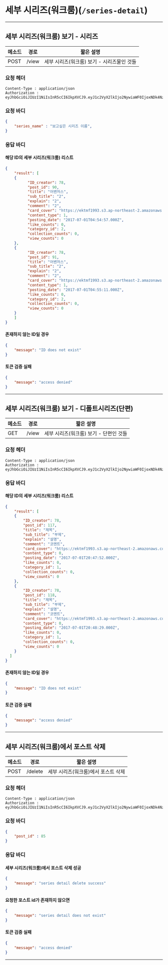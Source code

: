 # 세부 시리즈(워크룸)(`/series-detail`)
---
## 세부 시리즈(워크룸) 보기 - 시리즈

메소드 | 경로 | 짧은 설명
--- | --- | ---
POST | /view | 세부 시리즈(워크룸) 보기 - 시리즈물인 것들

### 요청 헤더
~~~
Content-Type : application/json
Authorization : eyJhbGciOiJIUzI1NiIsInR5cCI6IkpXVCJ9.eyJ1c2VyX2lkIjo2NywiaWF0IjoxNDk4Nzg1NTA3LCJleHAiOjE1MDEzNzc1MDd9.UPaZF1eLlc_6CN6VkJpPMsIT6ktbg30CpuYhTQSG80M
~~~
### 요청 바디
```json
{
	"series_name" : "보고싶은 시리즈 이름",
}
```
### 응답 바디
#### 해당 ID의 세부 시리즈(워크룸) 리스트
```json
{
	"result": [
	{
	      "ID_creator": 78,
	      "post_id": 90,
	      "title": "어벤저스",
	      "sub_title": "2",
	      "explain": "2",
	      "comment": "2",
	      "card_cover": "https://ektmf1993.s3.ap-northeast-2.amazonaws.com/1498917297978.jpg",
	      "content_type": 1,
	      "posting_date": "2017-07-01T04:54:57.000Z",
	      "like_counts": 0,
	      "category_id": 2,
	      "collection_counts": 0,
	      "view_counts": 0
    },
    {
	      "ID_creator": 78,
	      "post_id": 91,
	      "title": "어벤저스",
	      "sub_title": "2",
	      "explain": "2",
	      "comment": "2",
	      "card_cover": "https://ektmf1993.s3.ap-northeast-2.amazonaws.com/1498917311167.jpg",
	      "content_type": 1,
	      "posting_date": "2017-07-01T04:55:11.000Z",
	      "like_counts": 0,
	      "category_id": 2,
	      "collection_counts": 0,
	      "view_counts": 0
    }
	]
}
```
#### 존재하지 않는 ID일 경우
```json
{
    "message": "ID does not exist"
}
```
#### 토큰 검증 실패
```json
{
    "message": "access denied"
}
```
---
## 세부 시리즈(워크룸) 보기 - 디폴트시리즈(단편)

메소드 | 경로 | 짧은 설명
--- | --- | ---
GET | /view | 세부 시리즈(워크룸) 보기 - 단편인 것들


### 요청 헤더
~~~
Content-Type : application/json
Authorization : eyJhbGciOiJIUzI1NiIsInR5cCI6IkpXVCJ9.eyJ1c2VyX2lkIjo2NywiaWF0IjoxNDk4Nzg1NTA3LCJleHAiOjE1MDEzNzc1MDd9.UPaZF1eLlc_6CN6VkJpPMsIT6ktbg30CpuYhTQSG80M
~~~

### 응답 바디
#### 해당 ID의 세부 시리즈(워크룸) 리스트
```json
{
	"result": [
    {
      	"ID_creator": 78,
      	"post_id": 117,
      	"title": "제목",
      	"sub_title": "부제",
      	"explain": "설명",
      	"comment": "코멘트",
      	"card_cover": "https://ektmf1993.s3.ap-northeast-2.amazonaws.com/1498974467624.jpg",
      	"content_type": 0,
      	"posting_date": "2017-07-01T20:47:52.000Z",
      	"like_counts": 0,
      	"category_id": 1,
      	"collection_counts": 0,
      	"view_counts": 0
    },
    {
      	"ID_creator": 78,
      	"post_id": 118,
      	"title": "제목",
      	"sub_title": "부제",
      	"explain": "설명",
      	"comment": "코멘트",
      	"card_cover": "https://ektmf1993.s3.ap-northeast-2.amazonaws.com/1498974503957.jpg",
      	"content_type": 0,
      	"posting_date": "2017-07-01T20:48:29.000Z",
      	"like_counts": 0,
      	"category_id": 1,
      	"collection_counts": 0,
      	"view_counts": 0
    }
  ]
}
```
#### 존재하지 않는 ID일 경우
```json
{
	"message": "ID does not exist"
}
```
#### 토큰 검증 실패
```json
{
    "message": "access denied"
}
```
---
## 세부 시리즈(워크룸)에서 포스트 삭제


메소드 | 경로 | 짧은 설명
--- | --- | ---
POST | /delete | 세부 시리즈(워크룸)에서 포스트 삭제


### 요청 헤더
~~~
Content-Type : application/json
Authorization : eyJhbGciOiJIUzI1NiIsInR5cCI6IkpXVCJ9.eyJ1c2VyX2lkIjo2NywiaWF0IjoxNDk4Nzg1NTA3LCJleHAiOjE1MDEzNzc1MDd9.UPaZF1eLlc_6CN6VkJpPMsIT6ktbg30CpuYhTQSG80M
~~~
### 요청 바디
```json
{
	"post_id" : 85
}
```
### 응답 바디
#### 세부 시리즈(워크룸)에서 포스트 삭제 성공
```json
{
    "message": "series detail delete success"
}
```
#### 요청한 포스트 id가 존재하지 않으면
```json
{
    "message": "series detail does not exist"
}
```
#### 토큰 검증 실패
```json
{
    "message": "access denied"
}
```
---
